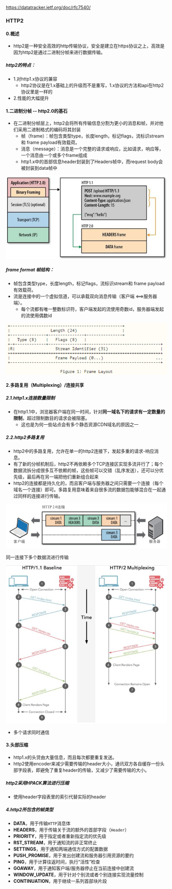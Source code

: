 https://datatracker.ietf.org/doc/rfc7540/

### HTTP2

#### 0.概述

- http2是一种安全高效的http传输协议，安全是建立在https协议之上，高效是因为http2是通过二进制分帧来进行数据传输。

##### http2的特点：

- 1.对http1.x协议的兼容
  - http2协议是在1.x基础上的升级而不是重写，1.x协议的方法和api在http2协议里是一样的
- 2.性能的大幅提升

#### 1.二进制分帧 -- http2.0的基石

- 在二进制分帧层上，http2会将所有传输信息分割为更小的消息和帧，并对他们采用二进制格式的编码将其封装
  - 帧（frame）：帧包含类型type，长度length，标记flags，流标识stream和 frame payload有效载荷。
  - 消息（message）：消息是一个完整的请求或响应，比如请求，响应等，一个消息由一个或多个frame组成
  - http1.x中的首部信息header封装到了Headers帧中，而request body会被封装到data帧中

<img src=".\res7\1.http2二进制分帧.png" alt="1.http2二进制分帧" style="zoom:90%;" />

##### frame format 帧结构：

- 帧包含类型type，长度length，标记flags，流标识stream和 frame payload有效载荷。
- 流是连接中的一个虚拟信道，可以承载双向消息传输（客户端 <==>服务器端）。
  - 每个流都有唯一整数标识符，客户端发起的流使用奇数id，服务器端发起的流使用偶数id

<img src=".\res7\2.http2通信帧结构.png" alt="2.http2通信帧结构" style="zoom:100%;" />

#### 2.多路复用（Multiplexing）/连接共享

##### 2.1.http1.x连接数量限制

- 在http1.1中，浏览器客户端在同一时间，针对**同一域名下的请求有一定数量的限制**，超过限制数目的请求会被阻塞。
  - 这也是为何一些站点会有多个静态资源CDN域名的原因之一

##### 2.2.http2多路复用

- http2中的多路复用，允许在单一的http2连接下，发起多重的请求-响应消息。
- 有了新的分帧机制后，http2不再依赖多个TCP连接区实现多流并行了；每个数据流拆分成很多互不依赖的帧，这些帧可以交错（乱序发送），还可以分优先级，最后再在另一端把他们重新组合起来
- http2的连接都是持久化的，而且客户端与服务器之间只需要一个连接（每个域名一个连接）即可。多路复用意味着来自很多流的数据包能够混合在一起通过同样的连接进行传输。

<img src=".\res7\3.多个流数据在同一个连接下进行传输.png" alt="3.多个流数据在同一个连接下进行传输" style="zoom:100%;" />

同一连接下多个数据流进行传输

<img src=".\res7\4.http2多路复用.png" alt="4.http2多路复用" style="zoom:100%;" />

- 多个请求同时通信

#### 3.头部压缩

- http1.x的头贷由大量信息，而且每次都要重复发送。
- http2使用encoder来减少需要传输的header大小，通讯双方各自缓存一份头部字段表，即避免了重复header的传输，又减少了需要传输的大小。

##### http2采用HPACK算法进行压缩

- 使用header字段表里的索引代替实际的header

##### 4.http2所包含的帧类型

- **DATA**，用于传输`HTTP`消息体
- **HEADERS**，用于传输关于流的额外的首部字段（`Header`）
- **PRIORITY**，用于指定或者重新指定流的优先级
- **RST_STREAM**，用于通知流的非正常终止
- **SETTINGS**，用于通知两端通信方式的配置数据
- **PUSH_PROMISE**，用于发出创建流和服务器引用资源的要约
- **PING**，用于计算往返时间，执行“活性”检查
- **GOAWAY**，用于通知客户端/服务器停止在当前连接中创建流
- **WINDOW_UPDATE**，用于针对个别流或者个别连接实现流量控制
- **CONTINUATION**，用于继续一系列首部块片段













